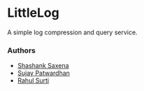 # LittleLog
A simple log compression and query service.

### Authors
- [Shashank Saxena](https://github.com/Salil999)
- [Sujay Patwardhan](https://github.com/sujaypat)
- [Rahul Surti](https://github.com/rahulsurti97)

